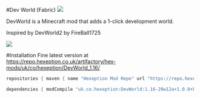 #Dev World (Fabric)
[![](https://img.shields.io/jenkins/build/https/ci.hexeption.co.uk/job/DevWorld/job/1.16?label=CI&style=for-the-badge)](https://ci.hexeption.co.uk)

DevWorld is a Minecraft mod that adds a 1-click development world.

Inspired by DevWorld2 by FireBall1725

![](https://img.hexeption.co.uk/J7IflFyPXW.png)

#Installation
Fine latest version at https://repo.hexeption.co.uk/artifactory/hex-mods/uk/co/hexeption/DevWorld_1.16/
```gradle
repositories { maven { name "Hexeption Mod Repo" url "https://repo.hexeption.co.uk/artifactory/hex-mods/" } } 

dependencies { modCompile "uk.co.hexeption:DevWorld:1.16-20w12a+1.0.0+build.2" }
```

